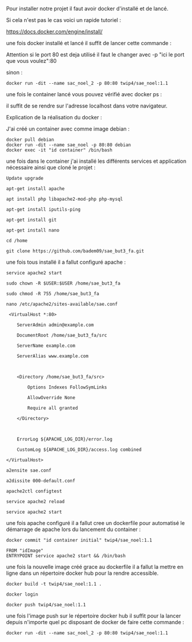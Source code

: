 
Pour installer notre projet il faut avoir docker d'installé et de lancé.

Si cela n'est pas le cas voici un rapide tutoriel :

https://docs.docker.com/engine/install/

une fois docker installé et lancé il suffit de lancer cette commande :

Attention si le port 80 est deja utilisé il faut le changer avec -p "ici le port que vous voulez":80

sinon :

```shell
docker run -dit --name sac_noel_2 -p 80:80 twip4/sae_noel:1.1
```

une fois le container lancé vous pouvez vérifié avec docker ps :

il suffit de se rendre sur l'adresse localhost dans votre navigateur.

Explication de la réalisation du docker :

J'ai créé un container avec comme image debian :

```shell
docker pull debian
docker run -dit --name sae_noel -p 80:80 debian
docker exec -it "id container" /bin/bash
```

une fois dans le container j'ai installé les différents services et application nécessaire ainsi que cloné le projet :

```shell
Update upgrade

apt-get install apache

apt install php libapache2-mod-php php-mysql

apt-get install iputils-ping

apt-get install git

apt-get install nano

cd /home

git clone https://github.com/badem09/sae_but3_fa.git
```

une fois tous installé il a fallut configuré apache :

```shell
service apache2 start

sudo chown -R $USER:$USER /home/sae_but3_fa

sudo chmod -R 755 /home/sae_but3_fa

nano /etc/apache2/sites-available/sae.conf

 <VirtualHost *:80>

    ServerAdmin admin@example.com

    DocumentRoot /home/sae_but3_fa/src

    ServerName example.com

    ServerAlias www.example.com

  

    <Directory /home/sae_but3_fa/src>

        Options Indexes FollowSymLinks

        AllowOverride None

        Require all granted

    </Directory>

  

    ErrorLog ${APACHE_LOG_DIR}/error.log

    CustomLog ${APACHE_LOG_DIR}/access.log combined

</VirtualHost>

a2ensite sae.conf

a2dissite 000-default.conf

apache2ctl configtest

service apache2 reload

service apache2 start
```

une fois apache configuré il a fallut cree un dockerfile pour automatisé le démarrage de apache lors du lancement du container :

```shell
docker commit "id container initial" twip4/sae_noel:1.1
```

```shell
FROM "idImage"
ENTRYPOINT service apache2 start && /bin/bash
```

une fois la nouvelle image créé grace au dockerfile il a fallut la mettre en ligne dans un répertoire docker hub pour la rendre accessible.

```shell
docker build -t twip4/sae_noel:1.1 . 

docker login

docker push twip4/sae_noel:1.1
```

une fois l'image push sur le répertoire docker hub il suffit pour la lancer depuis n'importe quel pc disposant de docker de faire cette commande :

```shell
docker run -dit --name sac_noel_2 -p 80:80 twip4/sae_noel:1.1
```